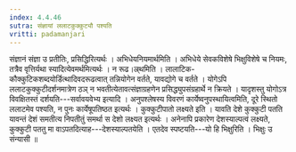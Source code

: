 ```yaml
---
index: 4.4.46
sutra: संज्ञायां ललाटकुक्कुट्यौ पश्यति
vritti: padamanjari
---
```


 संज्ञानं संज्ञा उ प्रतीतिः, प्रसिद्धिरित्यर्थः । अभिधेयनियमार्थमिति । अभिधेये सेवकविशेषे भिक्षुविशेषे च नियमः, तत्रैव वृत्तिर्यथा स्यादित्येवमर्थमित्यर्थः । न रूढ।ल्र्थमिति । लालाटिक-कौक्कुटिकशब्दयोर्डित्थादिवदरूढत्वात् तन्नियोगेन वर्तते, यावद्योगे च वर्तते । योगेऽपि ललाटकुक्कुटीदर्शनमात्रेण ठञ् न भवतीत्येतावत्संज्ञाग्रहणेन प्रसिद्ध्युपसंग्रहार्थे न क्रियते । यादृशस्तु योगोऽत्र विवक्षितस्तं दर्शयति---सर्वावयवेभ्य इत्यादि । अनुपश्लेषस्य विवरणं कार्येष्वनुपस्थायित्वमिति, दूरे स्थितो ललाटमेव पश्यति, न पुनः कार्येषूपतिष्ठत इत्यर्थः । कुक्कुटीपातो लक्ष्यते इति । यावति देशे कुक्कुटी पतति यावन्तं देशं समतीत्य निपतीतुं समर्था स देशो लक्ष्यत इत्यर्थः । अनेनापि प्रकारेण देशस्याल्पत्वं लक्ष्यते, कुक्कुटी पततु मा वाऽपतदित्याह---देशस्याल्पतयेति । एतदेव स्पष्टयति---यो हि भिक्षुरिति । भिक्षुः उ संन्यासी ॥